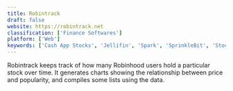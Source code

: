 ```yaml
---
title: Robintrack
draft: false 
website: https://robintrack.net
classification: ['Finance Softwares']
platform: ['Web']
keywords: ['Cash App Stocks', 'Jellifin', 'Spark', 'SprinkleBit', 'Stockal', 'Trading Log']
---
```

Robintrack keeps track of how many&nbsp;Robinhood&nbsp;users hold a particular stock over time. It generates charts showing the relationship between price and popularity, and compiles some lists using the data.